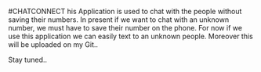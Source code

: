 #CHATCONNECT
his Application is used to chat with the people without saving their numbers. In present if we want to chat with an unknown number, we must have to save their number on the phone. For now if we use this application we can easily text to an unknown people.
Moreover this will be uploaded on my Git..

Stay tuned..